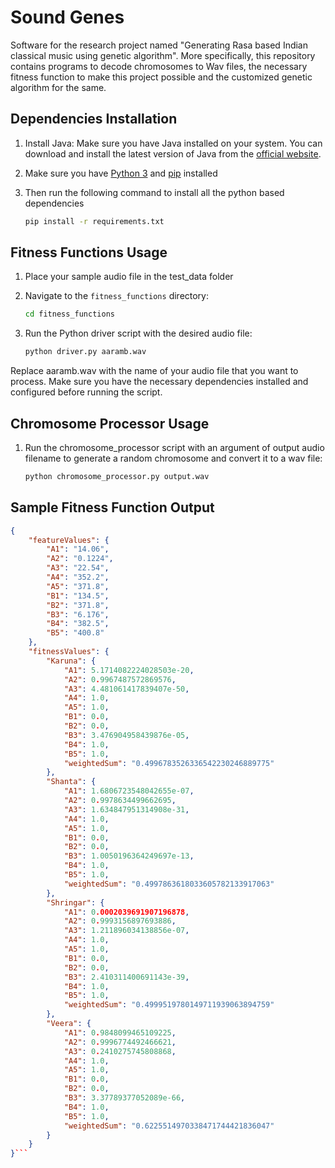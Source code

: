 # Sound Genes

Software for the research project named "Generating Rasa based Indian classical music using genetic algorithm".
More specifically, this repository contains programs to decode chromosomes to Wav files, the necessary fitness function to make this project possible and the customized genetic algorithm for the same.

## Dependencies Installation

1. Install Java: Make sure you have Java installed on your system. You can download and install the latest version of Java from the [official website](https://www.java.com/en/download/).

2. Make sure you have [Python 3](https://www.python.org/downloads/) and [pip](https://pip.pypa.io/en/stable/installation/) installed

3. Then run the following command to install all the python based dependencies

	```bat
	pip install -r requirements.txt
	```

## Fitness Functions Usage

1. Place your sample audio file in the test_data folder

2. Navigate to the `fitness_functions` directory:
	```bat
	cd fitness_functions
	```

3. Run the Python driver script with the desired audio file:
	```bat
    python driver.py aaramb.wav
	```
	
Replace aaramb.wav with the name of your audio file that you want to process. Make sure you have the necessary dependencies installed and configured before running the script.

## Chromosome Processor Usage

1. Run the chromosome_processor script with an argument of output audio filename to generate a random chromosome and convert it to a wav file:
	```bat
	python chromosome_processor.py output.wav
	```

## Sample Fitness Function Output

```json
{
    "featureValues": {
        "A1": "14.06",
        "A2": "0.1224",
        "A3": "22.54",
        "A4": "352.2",
        "A5": "371.8",
        "B1": "134.5",
        "B2": "371.8",
        "B3": "6.176",
        "B4": "382.5",
        "B5": "400.8"
    },
    "fitnessValues": {
        "Karuna": {
            "A1": 5.1714082224028503e-20,
            "A2": 0.9967487572869576,
            "A3": 4.481061417839407e-50,
            "A4": 1.0,
            "A5": 1.0,
            "B1": 0.0,
            "B2": 0.0,
            "B3": 3.476904958439876e-05,
            "B4": 1.0,
            "B5": 1.0,
            "weightedSum": "0.4996783526336542230246889775"
        },
        "Shanta": {
            "A1": 1.6806723548042655e-07,
            "A2": 0.9978634499662695,
            "A3": 1.634847951314908e-31,
            "A4": 1.0,
            "A5": 1.0,
            "B1": 0.0,
            "B2": 0.0,
            "B3": 1.0050196364249697e-13,
            "B4": 1.0,
            "B5": 1.0,
            "weightedSum": "0.4997863618033605782133917063"
        },
        "Shringar": {
            "A1": 0.0002039691907196878,
            "A2": 0.9993156897693886,
            "A3": 1.211896034138856e-07,
            "A4": 1.0,
            "A5": 1.0,
            "B1": 0.0,
            "B2": 0.0,
            "B3": 2.410311400691143e-39,
            "B4": 1.0,
            "B5": 1.0,
            "weightedSum": "0.4999519780149711939063894759"
        },
        "Veera": {
            "A1": 0.9848099465109225,
            "A2": 0.9996774492466621,
            "A3": 0.2410275745808868,
            "A4": 1.0,
            "A5": 1.0,
            "B1": 0.0,
            "B2": 0.0,
            "B3": 3.37789377052089e-66,
            "B4": 1.0,
            "B5": 1.0,
            "weightedSum": "0.6225514970338471744421836047"
        }
    }
}```